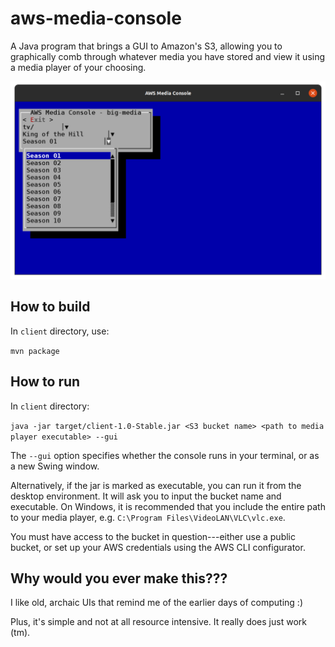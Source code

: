 # aws-media-console
A Java program that brings a GUI to Amazon's S3, allowing you to graphically comb through whatever media you have stored and view it using a media player of your choosing.

![Screenshot A](https://raw.githubusercontent.com/cdb84/aws-media-controls/main/Console1.png)

## How to build

In `client` directory, use:

`mvn package`

## How to run

In `client` directory:

`java -jar target/client-1.0-Stable.jar <S3 bucket name> <path to media player executable> --gui`

The `--gui` option specifies whether the console runs in your terminal, or as a new Swing window.

Alternatively, if the jar is marked as executable, you can run it from the desktop environment. It will ask you to input the bucket name and executable. On Windows, it is recommended that you include the entire path to your media player, e.g. `C:\Program Files\VideoLAN\VLC\vlc.exe`.

You must have access to the bucket in question---either use a public bucket, or set up your AWS credentials using the AWS CLI configurator. 

## Why would you ever make this???

I like old, archaic UIs that remind me of the earlier days of computing :) 

Plus, it's simple and not at all resource intensive. It really does just work (tm).
